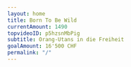 ```yaml
---
layout: home
title: Born To Be Wild
currentAmount: 1490
topvideoID: p5hzsnMbPig
subtitle: Orang-Utans in die Freiheit
goalAmount: 16'500 CHF
permalink: "/"
---
```

